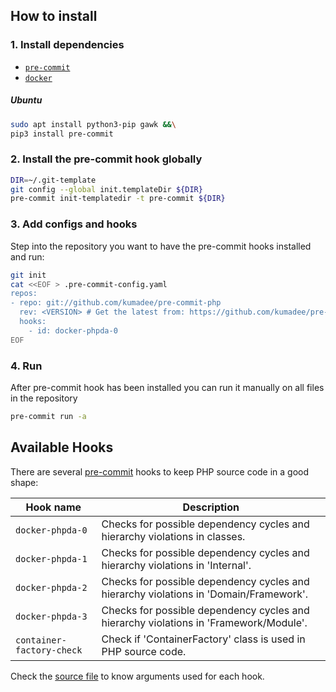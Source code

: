 ## How to install

### 1. Install dependencies

* [`pre-commit`](https://pre-commit.com/#install)
* [`docker`](https://docs.docker.com/get-docker)

##### Ubuntu

```bash
sudo apt install python3-pip gawk &&\
pip3 install pre-commit
```

### 2. Install the pre-commit hook globally

```bash
DIR=~/.git-template
git config --global init.templateDir ${DIR}
pre-commit init-templatedir -t pre-commit ${DIR}
```

### 3. Add configs and hooks

Step into the repository you want to have the pre-commit hooks installed and run:

```bash
git init
cat <<EOF > .pre-commit-config.yaml
repos:
- repo: git://github.com/kumadee/pre-commit-php
  rev: <VERSION> # Get the latest from: https://github.com/kumadee/pre-commit-php/releases
  hooks:
    - id: docker-phpda-0
EOF
```

### 4. Run

After pre-commit hook has been installed you can run it manually on all files in the repository

```bash
pre-commit run -a
```

## Available Hooks

There are several [pre-commit](https://pre-commit.com/) hooks to keep PHP source code in a good shape:

| Hook name                                        | Description                                                                                                                |
| ------------------------------------------------ | -------------------------------------------------------------------------------------------------------------------------- |
| `docker-phpda-0`                                 | Checks for possible dependency cycles and hierarchy violations in classes.                                                 |
| `docker-phpda-1`                                 | Checks for possible dependency cycles and hierarchy violations in 'Internal'.                                              |
| `docker-phpda-2`                                 | Checks for possible dependency cycles and hierarchy violations in 'Domain/Framework'.                                      |
| `docker-phpda-3`                                 | Checks for possible dependency cycles and hierarchy violations in 'Framework/Module'.                                      |
| `container-factory-check`                        | Check if 'ContainerFactory' class is used in PHP source code.                                                              |

Check the [source file](https://github.com/kumadee/pre-commit-php/blob/master/.pre-commit-hooks.yaml) to know arguments used for each hook.
